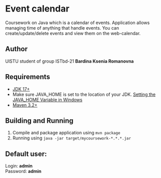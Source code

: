 # Event calendar
Coursework on Java which is a calendar of events. Application allows managing time of anything that handle events.
You can create/update/delete events and view them on the web-calendar.

## Author
UlSTU student of group ISTbd-21 **Bardina Ksenia Romanovna**

## Requirements
- [JDK 17+](https://www.oracle.com/java/technologies/downloads/)
- Make sure JAVA_HOME is set to the location of your JDK. [Setting the JAVA_HOME Variable in Windows](https://confluence.atlassian.com/doc/setting-the-java_home-variable-in-windows-8895.html)
- [Maven 3.2+](https://maven.apache.org/install.html)

## Building and Running
1. Compile and package application using `mvn package`
2. Running using `java -jar target/mycoursework-*.*.*.jar`

## Default user:
Login: **admin**<br/>
Password: **admin**